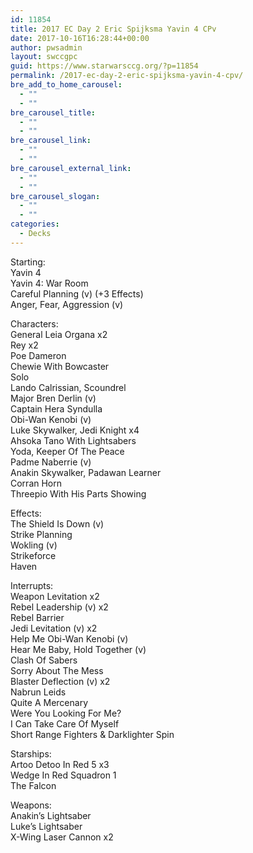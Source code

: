 ```yaml
---
id: 11854
title: 2017 EC Day 2 Eric Spijksma Yavin 4 CPv
date: 2017-10-16T16:28:44+00:00
author: pwsadmin
layout: swccgpc
guid: https://www.starwarsccg.org/?p=11854
permalink: /2017-ec-day-2-eric-spijksma-yavin-4-cpv/
bre_add_to_home_carousel:
  - ""
  - ""
bre_carousel_title:
  - ""
  - ""
bre_carousel_link:
  - ""
  - ""
bre_carousel_external_link:
  - ""
  - ""
bre_carousel_slogan:
  - ""
  - ""
categories:
  - Decks
---
```

Starting:  
Yavin 4  
Yavin 4: War Room  
Careful Planning (v) (+3 Effects)  
Anger, Fear, Aggression (v)

Characters:  
General Leia Organa x2  
Rey x2  
Poe Dameron  
Chewie With Bowcaster  
Solo  
Lando Calrissian, Scoundrel  
Major Bren Derlin (v)  
Captain Hera Syndulla  
Obi-Wan Kenobi (v)  
Luke Skywalker, Jedi Knight x4  
Ahsoka Tano With Lightsabers  
Yoda, Keeper Of The Peace  
Padme Naberrie (v)  
Anakin Skywalker, Padawan Learner  
Corran Horn  
Threepio With His Parts Showing

Effects:  
The Shield Is Down (v)  
Strike Planning  
Wokling (v)  
Strikeforce  
Haven

Interrupts:  
Weapon Levitation x2  
Rebel Leadership (v) x2  
Rebel Barrier  
Jedi Levitation (v) x2  
Help Me Obi-Wan Kenobi (v)  
Hear Me Baby, Hold Together (v)  
Clash Of Sabers  
Sorry About The Mess  
Blaster Deflection (v) x2  
Nabrun Leids  
Quite A Mercenary  
Were You Looking For Me?  
I Can Take Care Of Myself  
Short Range Fighters & Darklighter Spin

Starships:  
Artoo Detoo In Red 5 x3  
Wedge In Red Squadron 1  
The Falcon

Weapons:  
Anakin’s Lightsaber  
Luke’s Lightsaber  
X-Wing Laser Cannon x2